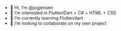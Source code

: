 - 👋 Hi, I’m @jogjensen
- 👀 I’m interested in Flutter/Dart + C# + HTML + CSS 
- 🌱 I’m currently learning Flutter/dart
- 💞️ I’m looking to collaborate on my own project

<!---
jogjensen/jogjensen is a ✨ special ✨ repository because its `README.md` (this file) appears on your GitHub profile.
You can click the Preview link to take a look at your changes.
--->
